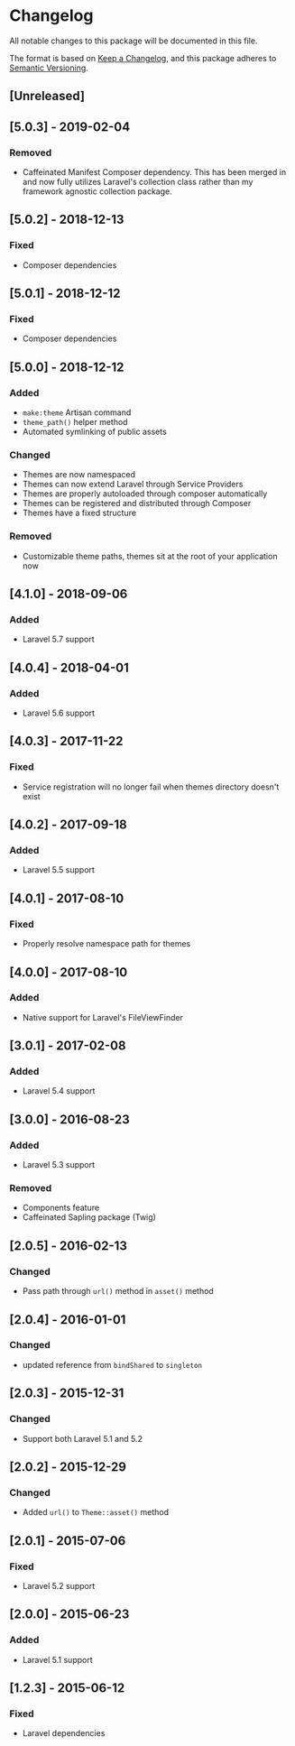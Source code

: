 # Changelog
All notable changes to this package will be documented in this file.

The format is based on [Keep a Changelog](https://keepachangelog.com/en/1.0.0/),
and this package adheres to [Semantic Versioning](https://semver.org/spec/v2.0.0.html).

## [Unreleased]

## [5.0.3] - 2019-02-04
### Removed
- Caffeinated Manifest Composer dependency. This has been merged in and now fully utilizes Laravel's collection class rather than my framework agnostic collection package.

## [5.0.2] - 2018-12-13
### Fixed
- Composer dependencies

## [5.0.1] - 2018-12-12
### Fixed
- Composer dependencies

## [5.0.0] - 2018-12-12
### Added
- `make:theme` Artisan command
- `theme_path()` helper method
- Automated symlinking of public assets

### Changed
- Themes are now namespaced
- Themes can now extend Laravel through Service Providers
- Themes are properly autoloaded through composer automatically
- Themes can be registered and distributed through Composer
- Themes have a fixed structure

### Removed
- Customizable theme paths, themes sit at the root of your application now

## [4.1.0] - 2018-09-06
### Added
- Laravel 5.7 support

## [4.0.4] - 2018-04-01
### Added
- Laravel 5.6 support

## [4.0.3] - 2017-11-22
### Fixed
- Service registration will no longer fail when themes directory doesn't exist

## [4.0.2] - 2017-09-18
### Added
- Laravel 5.5 support

## [4.0.1] - 2017-08-10
### Fixed
- Properly resolve namespace path for themes

## [4.0.0] - 2017-08-10
### Added
- Native support for Laravel's FileViewFinder

## [3.0.1] - 2017-02-08
### Added
- Laravel 5.4 support

## [3.0.0] - 2016-08-23
### Added
- Laravel 5.3 support

### Removed
- Components feature
- Caffeinated Sapling package (Twig)

## [2.0.5] - 2016-02-13
### Changed
- Pass path through `url()` method in `asset()` method

## [2.0.4] - 2016-01-01
### Changed
- updated reference from `bindShared` to `singleton`

## [2.0.3] - 2015-12-31
### Changed
- Support both Laravel 5.1 and 5.2

## [2.0.2] - 2015-12-29
### Changed
- Added `url()` to `Theme::asset()` method

## [2.0.1] - 2015-07-06
### Fixed
- Laravel 5.2 support

## [2.0.0] - 2015-06-23
### Added
- Laravel 5.1 support

## [1.2.3] - 2015-06-12
### Fixed
- Laravel dependencies
